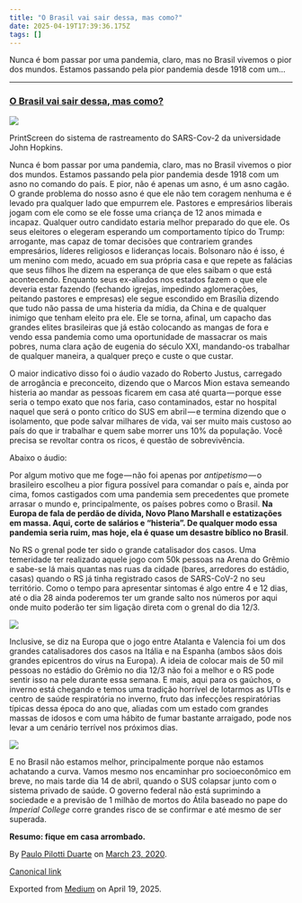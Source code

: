 ```yaml
---
title: "O Brasil vai sair dessa, mas como?"
date: 2025-04-19T17:39:36.175Z
tags: []
---
```


Nunca é bom passar por uma pandemia, claro, mas no Brasil vivemos o pior dos mundos. Estamos passando pela pior pandemia desde 1918 com um…

* * *

### [O Brasil vai sair dessa, mas como?](https://lorismeissom.tumblr.com/post/613355259726823424/o-brasil-vai-sair-dessa-mas-como)

![](https://cdn-images-1.medium.com/max/2560/1*YyasEGjMOxyCNd9U93_6hw.jpeg)

PrintScreen do sistema de rastreamento do SARS-Cov-2 da universidade John Hopkins.

Nunca é bom passar por uma pandemia, claro, mas no Brasil vivemos o pior dos mundos. Estamos passando pela pior pandemia desde 1918 com um asno no comando do país. E pior, não é apenas um asno, é um asno cagão. O grande problema do nosso asno é que ele não tem coragem nenhuma e é levado pra qualquer lado que empurrem ele. Pastores e empresários liberais jogam com ele como se ele fosse uma criança de 12 anos mimada e incapaz. Qualquer outro candidato estaria melhor preparado do que ele. Os seus eleitores o elegeram esperando um comportamento típico do Trump: arrogante, mas capaz de tomar decisões que contrariem grandes empresários, líderes religiosos e lideranças locais. Bolsonaro não é isso, é um menino com medo, acuado em sua própria casa e que repete as falácias que seus filhos lhe dizem na esperança de que eles saibam o que está acontecendo. Enquanto seus ex-aliados nos estados fazem o que ele deveria estar fazendo (fechando igrejas, impedindo aglomerações, peitando pastores e empresas) ele segue escondido em Brasília dizendo que tudo não passa de uma histeria da mídia, da China e de qualquer inimigo que tenham eleito pra ele. Ele se torna, afinal, um capacho das grandes elites brasileiras que já estão colocando as mangas de fora e vendo essa pandemia como uma oportunidade de massacrar os mais pobres, numa clara ação de eugenia do século XXI, mandando-os trabalhar de qualquer maneira, a qualquer preço e custe o que custar.

O maior indicativo disso foi o áudio vazado do Roberto Justus, carregado de arrogância e preconceito, dizendo que o Marcos Mion estava semeando histeria ao mandar as pessoas ficarem em casa até quarta — porque esse seria o tempo exato que nos faria, caso contaminados, estar no hospital naquel que será o ponto crítico do SUS em abril — e termina dizendo que o isolamento, que pode salvar milhares de vida, vai ser muito mais custoso ao país do que ir trabalhar e quem sabe morrer uns 10% da população. Você precisa se revoltar contra os ricos, é questão de sobrevivência.

Abaixo o áudio:

> [](https://twitter.com/Dudu/status/1241862845836472325?s=08)

Por algum motivo que me foge — não foi apenas por _antipetismo_ — o brasileiro escolheu a pior figura possível para comandar o país e, ainda por cima, fomos castigados com uma pandemia sem precedentes que promete arrasar o mundo e, principalmente, os países pobres como o Brasil. **Na Europa de fala de perdão de dívida, Novo Plano Marshall e estatizações em massa. Aqui, corte de salários e “histeria”. De qualquer modo essa pandemia seria ruim, mas hoje, ela é quase um desastre bíblico no Brasil**.

No RS o grenal pode ter sido o grande catalisador dos casos. Uma temeridade ter realizado aquele jogo com 50k pessoas na Arena do Grêmio e sabe-se lá mais quantas nas ruas da cidade (bares, arredores do estádio, casas) quando o RS já tinha registrado casos de SARS-CoV-2 no seu território. Como o tempo para apresentar sintomas é algo entre 4 e 12 dias, até o dia 28 ainda poderemos ter um grande salto nos números por aqui onde muito poderão ter sim ligação direta com o grenal do dia 12/3.

![](https://cdn-images-1.medium.com/max/800/0*bHsBZA2e-2bjQXV0.png)

Inclusive, se diz na Europa que o jogo entre Atalanta e Valencia foi um dos grandes catalisadores dos casos na Itália e na Espanha (ambos sãos dois grandes epicentros do vírus na Europa). A ideia de colocar mais de 50 mil pessoas no estádio do Grêmio no dia 12/3 não foi a melhor e o RS pode sentir isso na pele durante essa semana. E mais, aqui para os gaúchos, o inverno está chegando e temos uma tradição horrível de lotarmos as UTIs e centro de saúde respiratória no inverno, fruto das infecções respiratórias típicas dessa época do ano que, aliadas com um estado com grandes massas de idosos e com uma hábito de fumar bastante arraigado, pode nos levar a um cenário terrível nos próximos dias.

![](https://cdn-images-1.medium.com/max/800/0*MuiYHONpEg0kFfgN.png)

E no Brasil não estamos melhor, principalmente porque não estamos achatando a curva. Vamos mesmo nos encaminhar pro socioeconômico em breve, no mais tarde dia 14 de abril, quando o SUS colapsar junto com o sistema privado de saúde. O governo federal não está suprimindo a sociedade e a previsão de 1 milhão de mortos do Átila baseado no pape do _Imperial College_ corre grandes risco de se confirmar e até mesmo de ser superada.

**Resumo: fique em casa arrombado.**

By [Paulo Pilotti Duarte](https://medium.com/@paulopilotti) on [March 23, 2020](https://medium.com/p/42fe9f3675bb).

[Canonical link](https://medium.com/@paulopilotti/o-brasil-vai-sair-dessa-mas-como-42fe9f3675bb)

Exported from [Medium](https://medium.com) on April 19, 2025.